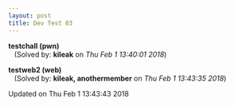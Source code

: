 ```yaml
---
layout: post
title: Dev Test 03
---
```


<!--break-->

**testchall (pwn)**  
&nbsp;&nbsp;&nbsp;(Solved by: **kileak** on _Thu Feb  1 13:40:01 2018_)  
  
**testweb2 (web)**  
&nbsp;&nbsp;&nbsp;(Solved by: **kileak, anothermember** on _Thu Feb  1 13:43:35 2018_)  
  


Updated on Thu Feb  1 13:43:43 2018
